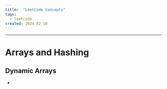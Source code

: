 ```yaml
---
title:  "LeetCode Concepts"
tags:
  - leetcode
created: 2024-02-10
---
```

---
# Arrays and Hashing
## Dynamic Arrays
- 

